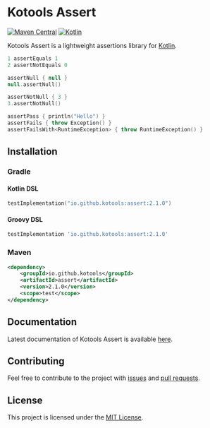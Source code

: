 # Kotools Assert

[![Maven Central](https://img.shields.io/maven-central/v/io.github.kotools/assert)](https://search.maven.org/artifact/io.github.kotools/assert)
[![Kotlin](https://img.shields.io/badge/kotlin-1.5.31-blue.svg?logo=kotlin)][kotlin]

Kotools Assert is a lightweight assertions library for [Kotlin].

```kotlin
1 assertEquals 1
2 assertNotEquals 0

assertNull { null }
null.assertNull()

assertNotNull { 3 }
3.assertNotNull()

assertPass { println("Hello") }
assertFails { throw Exception() }
assertFailsWith<RuntimeException> { throw RuntimeException() }
```

[kotlin]: https://kotlinlang.org

## Installation

### Gradle

#### Kotlin DSL

```kotlin
testImplementation("io.github.kotools:assert:2.1.0")
```

#### Groovy DSL

```groovy
testImplementation 'io.github.kotools:assert:2.1.0'
```

### Maven

```xml
<dependency>
    <groupId>io.github.kotools</groupId>
    <artifactId>assert</artifactId>
    <version>2.1.0</version>
    <scope>test</scope>
</dependency>
```

## Documentation

Latest documentation of Kotools Assert is available
[here](https://kotools.github.io/assert).

## Contributing

Feel free to contribute to the project with
[issues](https://github.com/kotools/assert/issues) and
[pull requests](https://github.com/kotools/assert/pulls).

## License

This project is licensed under the
[MIT License](https://choosealicense.com/licenses/mit).
